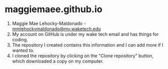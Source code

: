 # maggiemaee.github.io

1. Maggie Mae Lehocky-Maldonado - mmlehockymaldonado@my.waketech.edu
2. My account on GitHub is under my wake tech email and has things for coding.
3. The repository I created contains this information and I can add more if I wanted to.
4. I cloned the repository by  clicking on the "Clone repository" button, which downloaded a copy on my computer.
